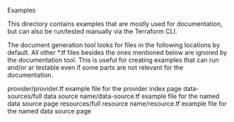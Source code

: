 Examples

This directory contains examples that are mostly used for documentation, but can also be run/tested manually via the Terraform CLI.

The document generation tool looks for files in the following locations by default. All other *.tf files besides the ones mentioned below are ignored by the documentation tool. This is useful for creating examples that can run and/or ar testable even if some parts are not relevant for the documentation.

provider/provider.tf example file for the provider index page
data-sources/full data source name/data-source.tf example file for the named data source page
resources/full resource name/resource.tf example file for the named data source page
